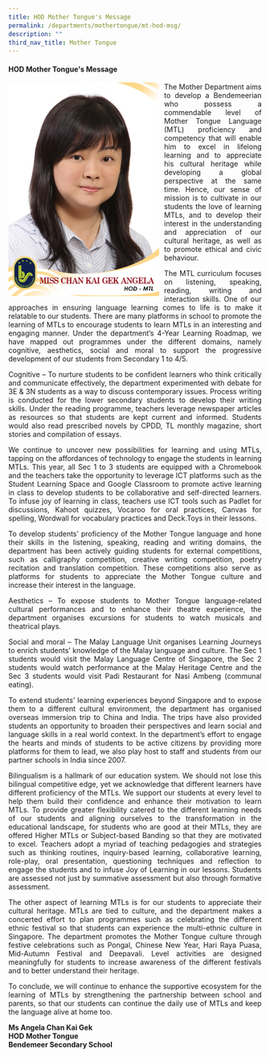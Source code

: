 ```yaml
---
title: HOD Mother Tongue's Message
permalink: /departments/mothertongue/mt-hod-msg/
description: ""
third_nav_title: Mother Tongue
---
```

#### HOD Mother Tongue's Message

<p style="float:left; margin: 0 10px 0px 0">
<img src="/images/Departments/cl-hodmt.jpg" alt="HOD Mother Tongue" style="width:300px" /></p>

	
<p style="text-align:justify">The Mother Department aims to develop a Bendemeerian who possess a commendable level of Mother Tongue Language (MTL) proficiency and competency that will enable him to excel in lifelong learning and to appreciate his cultural heritage while developing a global perspective at the same time. Hence, our sense of mission is to cultivate in our students the love of learning MTLs, and to develop their interest in the understanding and appreciation of our cultural heritage, as well as to promote ethical and civic behaviour.</p>


<p style="text-align:justify">The MTL curriculum focuses on listening, speaking, reading, writing and interaction skills. One of our approaches in ensuring language learning comes to life is to make it relatable to our students. There are many platforms in school to promote the learning of MTLs to encourage students to learn MTLs in an interesting and engaging manner. Under the department’s 4-Year Learning Roadmap, we have mapped out programmes under the different domains, namely cognitive, aesthetics, social and moral to support the progressive development of our students from Secondary 1 to 4/5. </p>

<p style="text-align:justify">Cognitive – To nurture students to be confident learners who think critically and communicate effectively, the department experimented with debate for 3E & 3N students as a way to discuss contemporary issues. Process writing is conducted for the lower secondary students to develop their writing skills. Under the reading programme, teachers leverage newspaper articles as resources so that students are kept current and informed. Students would also read prescribed novels by CPDD, TL monthly magazine, short stories and compilation of essays. </p>



<p style="text-align:justify">We continue to uncover new possibilities for learning and using MTLs, tapping on the affordances of technology to engage the students in learning MTLs. This year, all Sec 1 to 3 students are equipped with a Chromebook and the teachers take the opportunity to leverage ICT platforms such as the Student Learning Space and Google Classroom to promote active learning in class to develop students to be collaborative and self-directed learners. To infuse joy of learning in class, teachers use ICT tools such as Padlet for discussions, Kahoot quizzes, Vocaroo for oral practices, Canvas for spelling, Wordwall for vocabulary practices and Deck.Toys in their lessons.</p>


<p style="text-align:justify">To develop students’ proficiency of the Mother Tongue language and hone their skills in the listening, speaking, reading and writing domains, the department has been actively guiding students for external competitions, such as calligraphy competition, creative writing competition, poetry recitation and translation competition. These competitions also serve as platforms for students to appreciate the Mother Tongue culture and increase their interest in the language.</p>


<p style="text-align:justify">Aesthetics – To expose students to Mother Tongue language-related cultural performances and to enhance their theatre experience, the department organises excursions for students to watch musicals and theatrical plays.</p>


<p style="text-align:justify">Social and moral – The Malay Language Unit organises Learning Journeys to enrich students’ knowledge of the Malay language and culture. The Sec 1 students would visit the Malay Language Centre of Singapore, the Sec 2 students would watch performance at the Malay Heritage Centre and the Sec 3 students would visit Padi Restaurant for Nasi Ambeng (communal eating).</p>

<p style="text-align:justify">To extend students’ learning experiences beyond Singapore and to expose them to a different cultural environment, the department has organised overseas immersion trip to China and India. The trips have also provided students an opportunity to broaden their perspectives and learn social and language skills in a real world context. In the department’s effort to engage the hearts and minds of students to be active citizens by providing more platforms for them to lead, we also play host to staff and students from our partner schools in India since 2007. </p>


<p style="text-align:justify">Bilingualism is a hallmark of our education system. We should not lose this bilingual competitive edge, yet we acknowledge that different learners have different proficiency of the MTLs. We support our students at every level to help them build their confidence and enhance their motivation to learn MTLs. To provide greater flexibility catered to the different learning needs of our students and aligning ourselves to the transformation in the educational landscape, for students who are good at their MTLs, they are offered Higher MTLs or Subject-based Banding so that they are motivated to excel. Teachers adopt a myriad of teaching pedagogies and strategies such as thinking routines, inquiry-based learning, collaborative learning, role-play, oral presentation, questioning techniques and reflection to engage the students and to infuse Joy of Learning in our lessons. Students are assessed not just by summative assessment but also through formative assessment. </p>


<p style="text-align:justify">The other aspect of learning MTLs is for our students to appreciate their cultural heritage. MTLs are tied to culture, and the department makes a concerted effort to plan programmes such as celebrating the different ethnic festival so that students can experience the multi-ethnic culture in Singapore. The department promotes the Mother Tongue culture through festive celebrations such as Pongal, Chinese New Year, Hari Raya Puasa, Mid-Autumn Festival and Deepavali. Level activities are designed meaningfully for students to increase awareness of the different festivals and to better understand their heritage.</p>


<p style="text-align:justify">To conclude, we will continue to enhance the supportive ecosystem for the learning of MTLs by strengthening the partnership between school and parents, so that our students can continue the daily use of MTLs and keep the language alive at home too.  </p>


**Ms Angela Chan Kai Gek** <br>
**HOD Mother Tongue** <br>
**Bendemeer Secondary School**